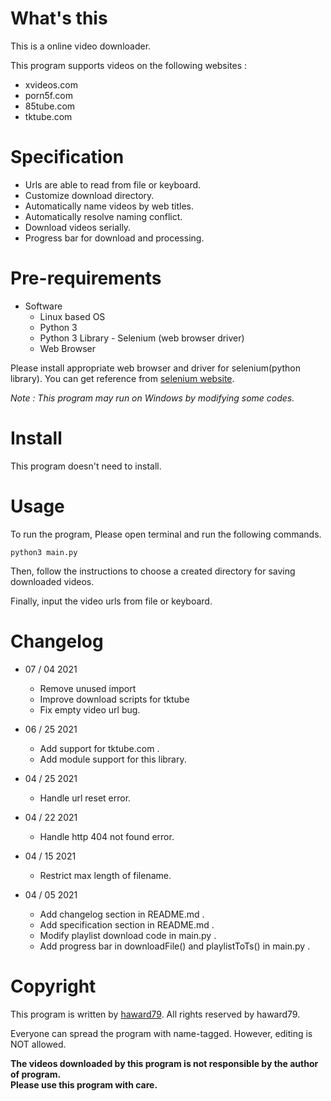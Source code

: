 # What's this
This is a online video downloader.

This program supports videos on the following websites :
- xvideos.com
- porn5f.com
- 85tube.com
- tktube.com

# Specification
- Urls are able to read from file or keyboard.
- Customize download directory.
- Automatically name videos by web titles.
- Automatically resolve naming conflict.
- Download videos serially.
- Progress bar for download and processing.

# Pre-requirements

- Software
  - Linux based OS
  - Python 3
  - Python 3 Library - Selenium (web browser driver)
  - Web Browser

Please install appropriate web browser and driver for selenium(python library).
You can get reference from [selenium website](https://pypi.org/project/selenium/).

*Note : This program may run on Windows by modifying some codes.*

# Install
This program doesn't need to install.

# Usage

To run the program, Please open terminal and run the following commands.

    python3 main.py

Then, follow the instructions to choose a created directory for saving downloaded videos.

Finally, input the video urls from file or keyboard.

# Changelog
- 07 / 04 2021
  - Remove unused import
  - Improve download scripts for tktube
  - Fix empty video url bug.

- 06 / 25 2021
  - Add support for tktube.com .
  - Add module support for this library.

- 04 / 25 2021
  - Handle url reset error.

- 04 / 22 2021
  - Handle http 404 not found error.

- 04 / 15 2021
  - Restrict max length of filename.

- 04 / 05 2021
  - Add changelog section in README.md .
  - Add specification section in README.md .
  - Modify playlist download code in main.py .
  - Add progress bar in downloadFile() and playlistToTs() in main.py .

# Copyright
This program is written by [haward79](https://www.haward79.tw/).
All rights reserved by haward79.

Everyone can spread the program with name-tagged.
However, editing is NOT allowed.

**The videos downloaded by this program is not responsible by the author of program.  
Please use this program with care.**

